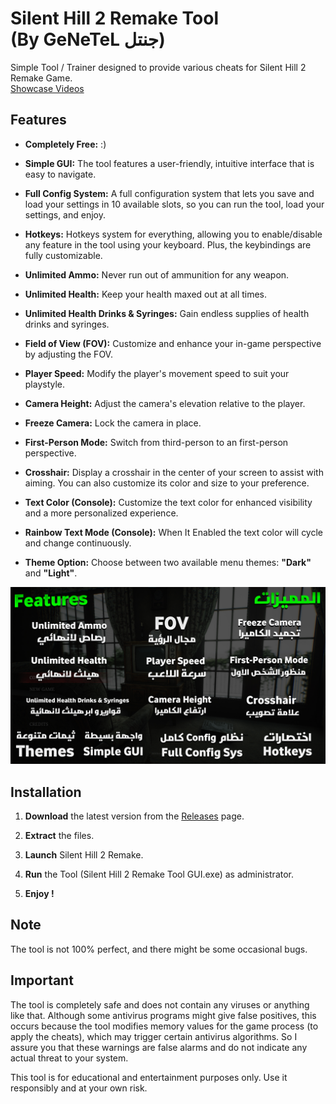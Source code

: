 # Silent Hill 2 Remake Tool <br/>(By GeNeTeL جنتل) 

Simple Tool / Trainer designed to provide various cheats for Silent Hill 2 Remake Game.
<br> [Showcase Videos](https://www.youtube.com/watch?v=kCzhOqliK54)

## Features
- **Completely Free:** :)

- **Simple GUI:** The tool features a user-friendly, intuitive interface that is easy to navigate.

- **Full Config System:** A full configuration system that lets you save and load your settings in 10 available slots, so you can run the tool, load your settings, and enjoy.

- **Hotkeys:** Hotkeys system for everything, allowing you to enable/disable any feature in the tool using your keyboard. Plus, the keybindings are fully customizable.

- **Unlimited Ammo:** Never run out of ammunition for any weapon.

- **Unlimited Health:** Keep your health maxed out at all times.

- **Unlimited Health Drinks & Syringes:** Gain endless supplies of health drinks and syringes.

- **Field of View (FOV):** Customize and enhance your in-game perspective by adjusting the FOV.

- **Player Speed:** Modify the player's movement speed to suit your playstyle.

- **Camera Height:** Adjust the camera's elevation relative to the player.

- **Freeze Camera:** Lock the camera in place.

- **First-Person Mode:** Switch from third-person to an first-person perspective.
  
- **Crosshair:** Display a crosshair in the center of your screen to assist with aiming. You can also customize its color and size to your preference.

- **Text Color (Console):**  Customize the text color for enhanced visibility and a more personalized experience.

- **Rainbow Text Mode (Console):** When It Enabled the text color will cycle and change continuously.

- **Theme Option:** Choose between two available menu themes: **"Dark"** and **"Light"**.

![Features](https://github.com/iGeNeTeL/SH2/blob/main/Images/Features.jpg)

## Installation
1. **Download** the latest version from the [Releases](https://github.com/iGeNeTeL/SH2/releases) page.
   
2. **Extract** the files.
   
3. **Launch** Silent Hill 2 Remake.
   
4. **Run** the Tool (Silent Hill 2 Remake Tool GUI.exe) as administrator.
   
5. **Enjoy !**


## Note
The tool is not 100% perfect, and there might be some occasional bugs.



## Important
The tool is completely safe and does not contain any viruses or anything like that. Although some antivirus programs might give false positives, this occurs because the tool modifies memory values for the game process (to apply the cheats), which may trigger certain antivirus algorithms. 
So I assure you that these warnings are false alarms and do not indicate any actual threat to your system.

This tool is for educational and entertainment purposes only. Use it responsibly and at your own risk.


